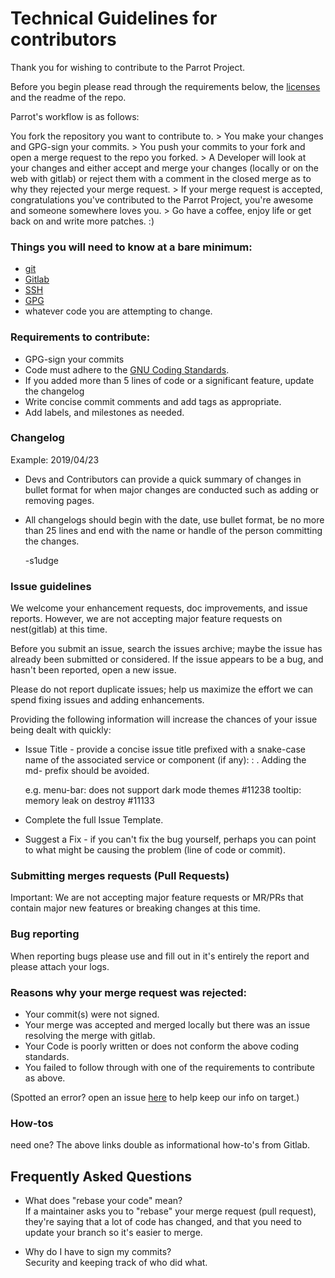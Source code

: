 # Technical Guidelines for contributors

Thank you for wishing to contribute to the Parrot Project.

Before you begin please read through the requirements below,  the [licenses](https://nest.parrotsec.org/parrot-organization/community/blob/master/DCO_licenses.md) and the readme of the repo.

Parrot's workflow is as follows:

You fork the repository you want to contribute to. > You make your changes and GPG-sign your commits. > You push your commits to your fork and open a merge request to the repo you forked. > A Developer will look at your changes and either accept and merge your changes (locally or on the web with gitlab) or reject them with a comment in the closed merge as to why they rejected your merge request. > If your merge request is accepted, congratulations you've contributed to the Parrot Project, you're awesome and someone somewhere loves you. > Go have a coffee, enjoy life or get back on and write more patches. :)


### Things you will need to know at a bare minimum:
- [git](https://nest.parrotsec.org/help/topics/git/index.md)
- [Gitlab](https://nest.parrotsec.org/help/#new-to-git-and-gitlab)
- [SSH](https://nest.parrotsec.org/help/ssh/README.md)
- [GPG](https://nest.parrotsec.org/help/user/project/repository/gpg_signed_commits/index.md)
- whatever code you are attempting to change.

### Requirements to contribute:
- GPG-sign your commits
- Code must adhere to the [GNU Coding Standards](https://www.gnu.org/prep/standards/).
- If you added more than 5 lines of code or a significant feature, update the changelog
- Write concise commit comments and add tags as appropriate.
- Add labels, and milestones as needed. 

### Changelog
Example:
2019/04/23
- Devs and Contributors can provide a quick summary of changes in bullet format for when major changes are conducted such as adding or removing pages.
- All changelogs should begin with the date, use bullet format, be no more than 25 lines and end with the name or handle of the person committing the changes.

  -s1udge

### Issue guidelines

We welcome your enhancement requests, doc improvements, and issue reports. However, we are not accepting major feature requests on nest(gitlab) at this time.

Before you submit an issue, search the issues archive; maybe the issue has already been submitted or considered. If the issue appears to be a bug, and hasn't been reported, open a new issue.

Please do not report duplicate issues; help us maximize the effort we can spend fixing issues and adding enhancements.

Providing the following information will increase the chances of your issue being dealt with quickly:

- Issue Title - provide a concise issue title prefixed with a snake-case name of the associated service or component (if any): <component>: <issue title>. Adding the md- prefix should be avoided.

     e.g.
     menu-bar: does not support dark mode themes #11238
     tooltip: memory leak on destroy #11133

- Complete the full Issue Template.

- Suggest a Fix - if you can't fix the bug yourself, perhaps you can point to what might be causing the problem (line of code or commit).

### Submitting merges requests (Pull Requests)

Important: We are not accepting major feature requests or MR/PRs that contain major new features or breaking changes at this time.

### Bug reporting
When reporting bugs please use and fill out in it's entirely the report and please attach your logs.

### Reasons why your merge request was rejected:
- Your commit(s) were not signed. 
- Your merge was accepted and merged locally but there was an issue resolving the merge with gitlab.
- Your Code is poorly written or does not conform the above coding standards.
- You failed to follow through with one of the requirements to contribute as above.

(Spotted an error? open an issue [here](https://nest.parrotsec.org/parrot-organization/community-team/community/issues/new) to help keep our info on target.)

### How-tos
need one? The above links double as informational how-to's from Gitlab.

## Frequently Asked Questions
- What does "rebase your code" mean? <br>
If a maintainer asks you to "rebase" your merge request (pull request), they're saying that a lot of code has changed, and that you need to update your branch so it's easier to merge.

- Why do I have to sign my commits?<br>
Security and keeping track of who did what.

